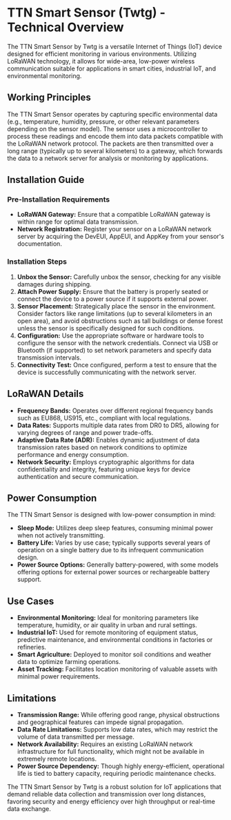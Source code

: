 # TTN Smart Sensor (Twtg) - Technical Overview

The TTN Smart Sensor by Twtg is a versatile Internet of Things (IoT) device designed for efficient monitoring in various environments. Utilizing LoRaWAN technology, it allows for wide-area, low-power wireless communication suitable for applications in smart cities, industrial IoT, and environmental monitoring.

## Working Principles

The TTN Smart Sensor operates by capturing specific environmental data (e.g., temperature, humidity, pressure, or other relevant parameters depending on the sensor model). The sensor uses a microcontroller to process these readings and encode them into data packets compatible with the LoRaWAN network protocol. The packets are then transmitted over a long range (typically up to several kilometers) to a gateway, which forwards the data to a network server for analysis or monitoring by applications.

## Installation Guide

### Pre-Installation Requirements

- **LoRaWAN Gateway:** Ensure that a compatible LoRaWAN gateway is within range for optimal data transmission.
- **Network Registration:** Register your sensor on a LoRaWAN network server by acquiring the DevEUI, AppEUI, and AppKey from your sensor's documentation.

### Installation Steps

1. **Unbox the Sensor:** Carefully unbox the sensor, checking for any visible damages during shipping.
2. **Attach Power Supply:** Ensure that the battery is properly seated or connect the device to a power source if it supports external power.
3. **Sensor Placement:** Strategically place the sensor in the environment. Consider factors like range limitations (up to several kilometers in an open area), and avoid obstructions such as tall buildings or dense forest unless the sensor is specifically designed for such conditions.
4. **Configuration:** Use the appropriate software or hardware tools to configure the sensor with the network credentials. Connect via USB or Bluetooth (if supported) to set network parameters and specify data transmission intervals.
5. **Connectivity Test:** Once configured, perform a test to ensure that the device is successfully communicating with the network server.

## LoRaWAN Details

- **Frequency Bands:** Operates over different regional frequency bands such as EU868, US915, etc., compliant with local regulations.
- **Data Rates:** Supports multiple data rates from DR0 to DR5, allowing for varying degrees of range and power trade-offs.
- **Adaptive Data Rate (ADR):** Enables dynamic adjustment of data transmission rates based on network conditions to optimize performance and energy consumption.
- **Network Security:** Employs cryptographic algorithms for data confidentiality and integrity, featuring unique keys for device authentication and secure communication.

## Power Consumption

The TTN Smart Sensor is designed with low-power consumption in mind:

- **Sleep Mode:** Utilizes deep sleep features, consuming minimal power when not actively transmitting.
- **Battery Life:** Varies by use case; typically supports several years of operation on a single battery due to its infrequent communication design.
- **Power Source Options:** Generally battery-powered, with some models offering options for external power sources or rechargeable battery support.

## Use Cases

- **Environmental Monitoring:** Ideal for monitoring parameters like temperature, humidity, or air quality in urban and rural settings.
- **Industrial IoT:** Used for remote monitoring of equipment status, predictive maintenance, and environmental conditions in factories or refineries.
- **Smart Agriculture:** Deployed to monitor soil conditions and weather data to optimize farming operations.
- **Asset Tracking:** Facilitates location monitoring of valuable assets with minimal power requirements.

## Limitations

- **Transmission Range:** While offering good range, physical obstructions and geographical features can impede signal propagation.
- **Data Rate Limitations:** Supports low data rates, which may restrict the volume of data transmitted per message.
- **Network Availability:** Requires an existing LoRaWAN network infrastructure for full functionality, which might not be available in extremely remote locations.
- **Power Source Dependency:** Though highly energy-efficient, operational life is tied to battery capacity, requiring periodic maintenance checks.

The TTN Smart Sensor by Twtg is a robust solution for IoT applications that demand reliable data collection and transmission over long distances, favoring security and energy efficiency over high throughput or real-time data exchange.